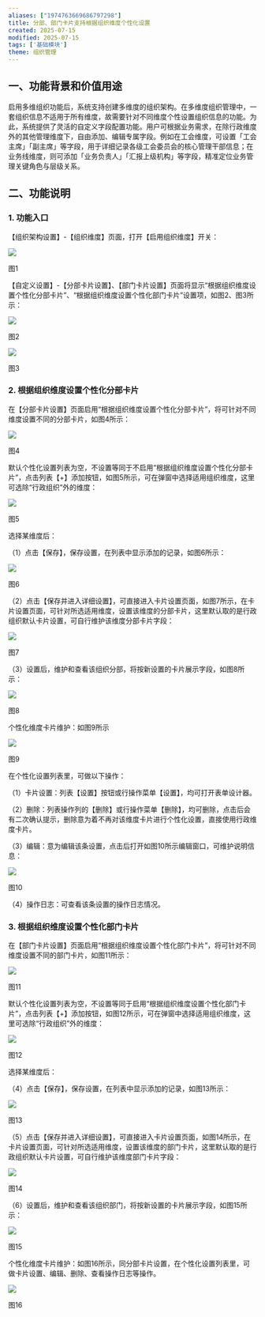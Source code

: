 ```yaml
---
aliases: ["1974763669686797298"]
title: 分部、部门卡片支持根据组织维度个性化设置
created: 2025-07-15
modified: 2025-07-15
tags: ['基础模块']
theme: 组织管理
---
```


## 一、**功能背景和价值用途**

启用多维组织功能后，系统支持创建多维度的组织架构。在多维度组织管理中，一套组织信息不适用于所有维度，故需要针对不同维度个性设置组织信息的功能。为此，系统提供了灵活的自定义字段配置功能。用户可根据业务需求，在除行政维度外的其他管理维度下，自由添加、编辑专属字段。例如在工会维度，可设置「工会主席」「副主席」等字段，用于详细记录各级工会委员会的核心管理干部信息；在业务线维度，则可添加「业务负责人」「汇报上级机构」等字段，精准定位业务管理关键角色与层级关系。

## 二、**功能说明**

### 1. **功能入口**

【组织架构设置】-【组织维度】页面，打开【启用组织维度】开关：

![](32abbe8f435be123d11b70c2a3418e3c.jpg)

图1

【自定义设置】-【分部卡片设置】、【部门卡片设置】页面将显示“根据组织维度设置个性化分部卡片”、“根据组织维度设置个性化部门卡片”设置项，如图2、图3所示：

![](a1581be5885d753a527641be2ddd0441.jpg)

图2

![](2c8de972cc0e3cf1b4bce325b491804f.jpg)

图3

### 2. **根据组织维度设置个性化分部卡片**

在【分部卡片设置】页面启用“根据组织维度设置个性化分部卡片”，将可针对不同维度设置不同的分部卡片，如图4所示：

![](230fa3e121a3afef33cceddf7dfd507d.jpg)

图4

默认个性化设置列表为空，不设置等同于不启用“根据组织维度设置个性化分部卡片”，点击列表【+】添加按钮，如图5所示，可在弹窗中选择适用组织维度，这里可选除“行政组织”外的维度：

![](06dce2654556fd46538cac950bba066b.jpg)

图5

选择某维度后：

（1）点击【保存】，保存设置，在列表中显示添加的记录，如图6所示：

![](9293186ebd91a5b38b4cabb0afb3897d.jpg)

图6

（2）点击【保存并进入详细设置】，可直接进入卡片设置页面，如图7所示，在卡片设置页面，可针对所选适用维度，设置该维度的分部卡片，这里默认取的是行政组织默认卡片设置，可自行维护该维度分部卡片字段：

![](e1da5a1b5da07ae85879ac4fd9274ec9.jpg)

图7

（3）设置后，维护和查看该组织分部，将按新设置的卡片展示字段，如图8所示：

![](c70a0086405308e0f4bd11ce437e83f8.jpg)

图8

个性化维度卡片维护：如图9所示

![](45b4035e67da0f2e1d0049831dabcbfa.jpg)

图9

在个性化设置列表里，可做以下操作：

（1）卡片设置：列表【设置】按钮或行操作菜单【设置】，均可打开表单设计器。

（2）删除：列表操作列的【删除】或行操作菜单【删除】，均可删除，点击后会有二次确认提示，删除意为着不再对该维度卡片进行个性化设置，直接使用行政维度卡片。

（3）编辑：意为编辑该条设置，点击后打开如图10所示编辑窗口，可维护说明信息：

![](21f1cd893b86ce3bda94730412cd78c0.jpg)

图10

（4）操作日志：可查看该条设置的操作日志情况。

### 3. **根据组织维度设置个性化部门卡片**

在【部门卡片设置】页面启用“根据组织维度设置个性化部门卡片”，将可针对不同维度设置不同的部门卡片，如图11所示：

![](716593a336ce075285086783d55186e4.jpg)

图11

默认个性化设置列表为空，不设置等同于启用“根据组织维度设置个性化部门卡片”，点击列表【+】添加按钮，如图12所示，可在弹窗中选择适用组织维度，这里可选除“行政组织”外的维度：

![](d52f61fe74975426ab4f9b389680614d.jpg)

图12

选择某维度后：

（4）点击【保存】，保存设置，在列表中显示添加的记录，如图13所示：

![](3c164013d7879807f571b43f50ff5d5c.jpg)

图13

（5）点击【保存并进入详细设置】，可直接进入卡片设置页面，如图14所示，在卡片设置页面，可针对所选适用维度，设置该维度的部门卡片，这里默认取的是行政组织默认卡片设置，可自行维护该维度部门卡片字段：

![](7c4fa56efe08a5683436e2ccd7291878.jpg)

图14

（6）设置后，维护和查看该组织部门，将按新设置的卡片展示字段，如图15所示：

![](c30f007381dba144d7ccea6c0bac496e.jpg)

图15

个性化维度卡片维护：如图16所示，同分部卡片设置，在个性化设置列表里，可做卡片设置、编辑、删除、查看操作日志等操作。

![](5166e0944c16f7b8b8a38b8212ae835d.jpg)

图16